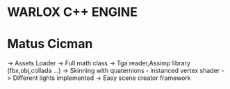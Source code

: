 # WARLOX C++ ENGINE #
# Matus Cicman #


-> Assets Loader
-> Full math class
-> Tga reader,Assimp library (fbx,obj,collada ...)
-> Skinning with quaternions - instanced vertex shader
-> Different lights implemented
-> Easy scene creator framework
